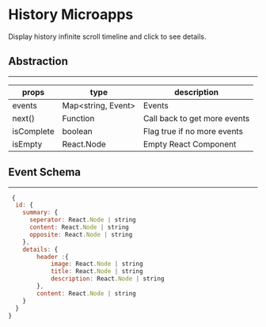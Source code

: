# History Microapps

Display history infinite scroll timeline and click to see details.

## Abstraction
---

| props      | type               | description                  |
| ---------- | ------------------ | ---------------------------- |
| events     | Map<string, Event> | Events                       |
| next()     | Function           | Call back to get more events |
| isComplete | boolean            | Flag true if no more events  |
| isEmpty    | React.Node         | Empty React Component        |

## Event Schema
---


```js
 {
  id: {
    summary: {
      seperator: React.Node | string
      content: React.Node | string
      opposite: React.Node | string
    },
    details: {
        header :{
            image: React.Node | string
            title: React.Node | string
            description: React.Node | string
        },
        content: React.Node | string
    }
  }
}
```
